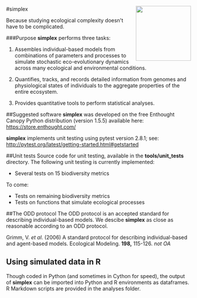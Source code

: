 
#simplex
<img src="https://upload.wikimedia.org/wikipedia/commons/e/e7/Tetrahedron-4-3D-balls.png" align="right" width="150" height="150" />

Because studying ecological complexity doesn't have to be complicated. 

###Purpose
**simplex** performs three tasks:

1. Assembles individual-based models from combinations of parameters and processes to simulate stochastic eco-evolutionary dynamics across many ecological and environmental conditions.

2. Quantifies, tracks, and records detailed information from genomes and physiological states of individuals to the aggregate properties of the entire ecosystem.

3. Provides quantitative tools to perform statistical analyses.

##Suggested software
**simplex** was developed on the free Enthought Canopy Python distribution (version 1.5.5) available here: https://store.enthought.com/

**simplex** implements unit testing using pytest version 2.8.1; see: http://pytest.org/latest/getting-started.html#getstarted

##Unit tests
Source code for unit testing, available in the **tools/unit_tests** directory.
The following unit testing is currently implemented:

* Several tests on 15 biodiversity metrics

To come:

* Tests on remaining biodiversity metrics
* Tests on functions that simulate ecological processes

##The ODD protocol
The ODD protocol is an accepted standard for describing individual-based models.
We descibe **simplex** as close as reasonable according to an ODD protocol.

Grimm, V. *et al*. (2006) A standard protocol for describing individual-based and agent-based models. Ecological Modeling. **198,** 115-126. *not OA*

## Using simulated data in R
Though coded in Python (and sometimes in Cython for speed), the output of **simplex** can be imported into Python and R environments as dataframes. R Markdown scripts are provided in the analyses folder.